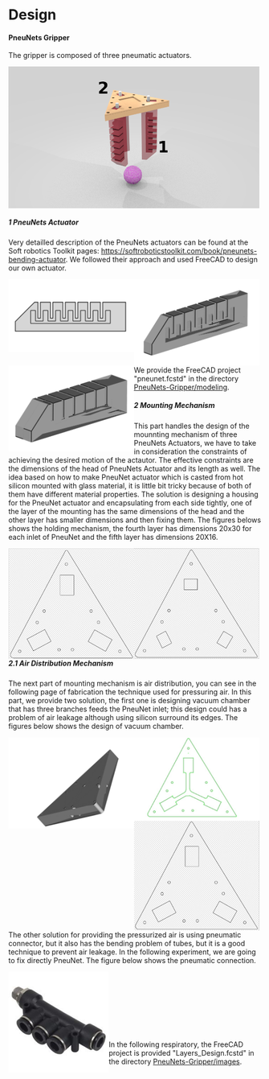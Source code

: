 Design
=======================

#### PneuNets Gripper

The gripper is composed of three pneumatic actuators. 

<img src="../images/mockup_numbers.png" align="middle" width="500"/>


##### 1 PneuNets Actuator

Very detailled description of the PneuNets actuators can be found at the Soft robotics Toolkit pages: https://softroboticstoolkit.com/book/pneunets-bending-actuator. We followed their approach and used FreeCAD to design our own actuator.

<img src="../images/design1.png" align="left" width="250"/>
<img src="../images/design3.png" align="left" width="250"/>
<img src="../images/design2.png" align="left" width="250"/>

<br/><br/><br/><br/><br/><br/><br/><br/>
We provide the FreeCAD project "pneunet.fcstd" in the directory [PneuNets-Gripper/modeling](https://github.com/SofaDefrost/Tutorials/tree/master/PneuNets-Gripper/modeling).

##### 2 Mounting Mechanism
This part handles the design of the mounnting mechanism of three PneuNets Actuators, we have to take in consideration the constraints of achieving the desired motion of the actautor. The effective constraints are the dimensions of the head of PneuNets Actuator and its length as well. The idea based on how to make PneuNet actuator which is casted from hot silicon mounted with glass material, it is little bit tricky because of both of them have different material properties. The solution is designing a housing for the PneuNet actuator and encapsulating from each side tightly, one of the layer of the mounting has the same dimensions of the head and the other layer has smaller dimensions and then fixing them.
The figures belows shows the holding mechanism, the fourth layer has dimensions 20x30 for each inlet of PneuNet and the fifth layer has dimensions 20X16.

<img src="../images/fourthlayer.png" align="left" width="250"/>
<img src="../images/fifthlayer.png" align="left" width="250"/>

<br/><br/><br/><br/><br/><br/><br/><br/>

##### 2.1 Air Distribution Mechanism
The next part of mounting mechanism is air distribution, you can see in the following page of fabrication the technique used for pressuring air. In this part, we provide two solution, the first one is designing vacuum chamber that has three branches feeds the PneuNet inlet; this design could has a problem of air leakage although using silicon surround its edges. The figures below shows the design of vacuum chamber.

<img src="../images/firstlayer1.png" align="left" width="250"/>
<img src="../images/SecondLayer.png" align="left" width="250"/>
<img src="../images/thirdlayer.png" align="left" width="250"/>

<br/><br/><br/><br/><br/><br/><br/><br/>

The other solution for providing the pressurized air is using pneumatic connector, but it also has the bending problem of tubes, but it is a good technique to prevent air leakage. In the following experiment, we are going to fix directly PneuNet. The figure below shows the pneumatic connection.

<img src="../images/pneumatic connector.jpg" align="left" width="200"/>

<br/><br/><br/><br/><br/><br/><br/><br/>
In the following respiratory,  the FreeCAD project is provided "Layers_Design.fcstd" in the directory [PneuNets-Gripper/images](https://github.com/SofaDefrost/Tutorials/tree/master/PneuNets-Gripper/images).








